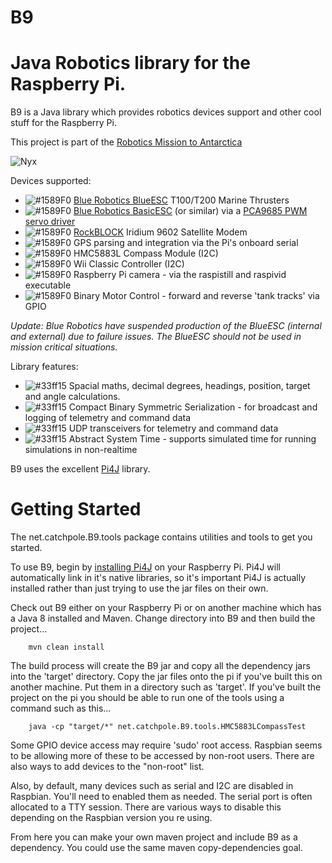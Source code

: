 B9
===========

# Java Robotics library for the Raspberry Pi.

B9 is a Java library which provides robotics devices support and other cool stuff for the Raspberry Pi.

This project is part of the [Robotics Mission to Antarctica](http://robotics.catchpole.net/)

![Nyx](http://kamome.slipperyseal.net/nyx-float1.jpg "Nyx")

Devices supported:

- ![#1589F0](http://placehold.it/15/1589F0/000000?text=+) [Blue Robotics BlueESC](https://www.bluerobotics.com/store/thrusters/t100-thruster/) T100/T200 Marine Thrusters
- ![#1589F0](http://placehold.it/15/1589F0/000000?text=+) [Blue Robotics BasicESC](https://www.bluerobotics.com/store/electronics/besc30-r3/) (or similar) via a [PCA9685 PWM servo driver](https://www.adafruit.com/product/815)
- ![#1589F0](http://placehold.it/15/1589F0/000000?text=+) [RockBLOCK](http://www.rock7mobile.com/products-rockblock) Iridium 9602 Satellite Modem
- ![#1589F0](http://placehold.it/15/1589F0/000000?text=+) GPS parsing and integration via the Pi's onboard serial
- ![#1589F0](http://placehold.it/15/1589F0/000000?text=+) HMC5883L Compass Module (I2C)
- ![#1589F0](http://placehold.it/15/1589F0/000000?text=+) Wii Classic Controller (I2C)
- ![#1589F0](http://placehold.it/15/1589F0/000000?text=+) Raspberry Pi camera - via the raspistill and raspivid executable
- ![#1589F0](http://placehold.it/15/1589F0/000000?text=+) Binary Motor Control - forward and reverse 'tank tracks' via GPIO

*Update: Blue Robotics have suspended production of the BlueESC (internal and external) due to failure issues. The BlueESC should not be used in mission critical situations.*

Library features:

- ![#33ff15](http://placehold.it/15/33ff15/000000?text=+) Spacial maths, decimal degrees, headings, position, target and angle calculations.
- ![#33ff15](http://placehold.it/15/33ff15/000000?text=+) Compact Binary Symmetric Serialization - for broadcast and logging of telemetry and command data
- ![#33ff15](http://placehold.it/15/33ff15/000000?text=+) UDP transceivers for telemetry and command data
- ![#33ff15](http://placehold.it/15/33ff15/000000?text=+) Abstract System Time - supports simulated time for running simulations in non-realtime

B9 uses the excellent [Pi4J](https://github.com/Pi4J) library.

# Getting Started

The net.catchpole.B9.tools package contains utilities and tools to get you started.

To use B9, begin by [installing Pi4J](http://pi4j.com/install.html#EasyPreferred) on your Raspberry Pi.
Pi4J will automatically link in it's native libraries, so it's important Pi4J is actually installed rather than just trying to use the jar files on their own.

Check out B9 either on your Raspberry Pi or on another machine which has a Java 8 installed and Maven. Change directory into B9 and then build the project...

        mvn clean install
        
The build process will create the B9 jar and copy all the dependency jars into the 'target' directory.
Copy the jar files onto the pi if you've built this on another machine. Put them in a directory such as 'target'.
If you've built the project on the pi you should be able to run one of the tools using a command such as this...

        java -cp "target/*" net.catchpole.B9.tools.HMC5883LCompassTest

Some GPIO device access may require 'sudo' root access. Raspbian seems to be allowing more of these to be accessed by non-root users.
There are also ways to add devices to the "non-root" list.

Also, by default, many devices such as serial and I2C are disabled in Raspbian.
You'll need to enabled them as needed. The serial port is often allocated to a TTY session.
There are various ways to disable this depending on the Raspbian version you re using.

From here you can make your own maven project and include B9 as a dependency. You could use the same maven copy-dependencies goal.
